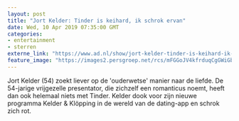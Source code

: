 ```yaml
---
layout: post
title: "Jort Kelder: Tinder is keihard, ik schrok ervan"
date: Wed, 10 Apr 2019 07:35:00 GMT
categories: 
- entertainment 
- sterren 
externe_link: "https://www.ad.nl/show/jort-kelder-tinder-is-keihard-ik-schrok-ervan~aedafe9f/"
feature_image: "https://images2.persgroep.net/rcs/mFGGoJV4kfrduqCgGWiGbePXNG4/diocontent/145223209/_fitwidth/400/?appId=21791a8992982cd8da851550a453bd7f&quality=0.7"
---
```


Jort Kelder (54) zoekt liever op de 'ouderwetse' manier naar de liefde. De 54-jarige vrijgezelle presentator, die zichzelf een romanticus noemt, heeft dan ook helemaal niets met Tinder. Kelder dook voor zijn nieuwe programma Kelder & Klöpping in de wereld van de dating-app en schrok zich rot.
